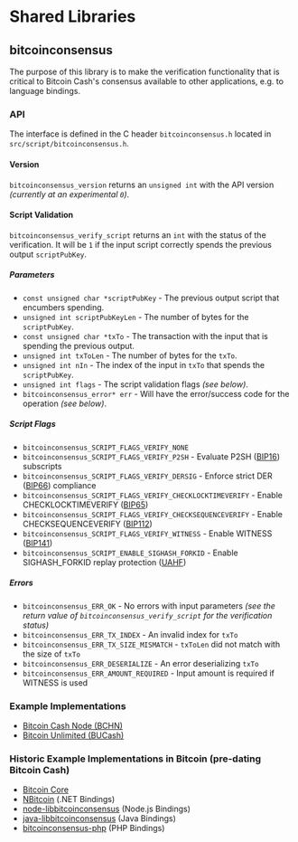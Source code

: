 Shared Libraries
================

## bitcoinconsensus

The purpose of this library is to make the verification functionality that is
critical to Bitcoin Cash's consensus available to other applications, e.g. to
language bindings.

### API

The interface is defined in the C header `bitcoinconsensus.h` located in
`src/script/bitcoinconsensus.h`.

#### Version

`bitcoinconsensus_version` returns an `unsigned int` with the API version
*(currently at an experimental `0`)*.

#### Script Validation

`bitcoinconsensus_verify_script` returns an `int` with the status of the verification.
It will be `1` if the input script correctly spends the previous output `scriptPubKey`.

##### Parameters

- `const unsigned char *scriptPubKey` - The previous output script that encumbers
  spending.
- `unsigned int scriptPubKeyLen` - The number of bytes for the `scriptPubKey`.
- `const unsigned char *txTo` - The transaction with the input that is spending
  the previous output.
- `unsigned int txToLen` - The number of bytes for the `txTo`.
- `unsigned int nIn` - The index of the input in `txTo` that spends the `scriptPubKey`.
- `unsigned int flags` - The script validation flags *(see below)*.
- `bitcoinconsensus_error* err` - Will have the error/success code for the
  operation *(see below)*.

##### Script Flags

- `bitcoinconsensus_SCRIPT_FLAGS_VERIFY_NONE`
- `bitcoinconsensus_SCRIPT_FLAGS_VERIFY_P2SH` - Evaluate P2SH ([BIP16](https://github.com/bitcoin/bips/blob/master/bip-0016.mediawiki))
  subscripts
- `bitcoinconsensus_SCRIPT_FLAGS_VERIFY_DERSIG` - Enforce strict DER ([BIP66](https://github.com/bitcoin/bips/blob/master/bip-0066.mediawiki))
  compliance
- `bitcoinconsensus_SCRIPT_FLAGS_VERIFY_CHECKLOCKTIMEVERIFY` - Enable CHECKLOCKTIMEVERIFY
  ([BIP65](https://github.com/bitcoin/bips/blob/master/bip-0065.mediawiki))
- `bitcoinconsensus_SCRIPT_FLAGS_VERIFY_CHECKSEQUENCEVERIFY` - Enable CHECKSEQUENCEVERIFY
  ([BIP112](https://github.com/bitcoin/bips/blob/master/bip-0112.mediawiki))
- `bitcoinconsensus_SCRIPT_FLAGS_VERIFY_WITNESS` - Enable WITNESS ([BIP141](https://github.com/bitcoin/bips/blob/master/bip-0141.mediawiki))
- `bitcoinconsensus_SCRIPT_ENABLE_SIGHASH_FORKID` - Enable SIGHASH_FORKID replay
  protection ([UAHF](https://gitlab.com/bitcoin-cash-node/bchn-sw/bitcoincash-upgrade-specifications/-/blob/master/spec/uahf-technical-spec.md#req-6-2-mandatory-signature-shift-via-hash-type))

##### Errors

- `bitcoinconsensus_ERR_OK` - No errors with input parameters *(see the return
  value of `bitcoinconsensus_verify_script` for the verification status)*
- `bitcoinconsensus_ERR_TX_INDEX` - An invalid index for `txTo`
- `bitcoinconsensus_ERR_TX_SIZE_MISMATCH` - `txToLen` did not match with the size
  of `txTo`
- `bitcoinconsensus_ERR_DESERIALIZE` - An error deserializing `txTo`
- `bitcoinconsensus_ERR_AMOUNT_REQUIRED` - Input amount is required if WITNESS is
  used

### Example Implementations

- [Bitcoin Cash Node (BCHN)](https://gitlab.com/bitcoin-cash-node/bitcoin-cash-node/-/blob/master/src/script/bitcoinconsensus.h)
- [Bitcoin Unlimited (BUCash)](https://github.com/BitcoinUnlimited/BitcoinUnlimited/blob/release/src/script/bitcoinconsensus.h)

### Historic Example Implementations in Bitcoin (pre-dating Bitcoin Cash)

- [Bitcoin Core](https://github.com/bitcoin/bitcoin/blob/master/src/script/bitcoinconsensus.h)
- [NBitcoin](https://github.com/NicolasDorier/NBitcoin/blob/master/NBitcoin/Script.cs#L814)
  (.NET Bindings)
- [node-libbitcoinconsensus](https://github.com/bitpay/node-libbitcoinconsensus)
  (Node.js Bindings)
- [java-libbitcoinconsensus](https://github.com/dexX7/java-libbitcoinconsensus)
  (Java Bindings)
- [bitcoinconsensus-php](https://github.com/Bit-Wasp/bitcoinconsensus-php) (PHP Bindings)
